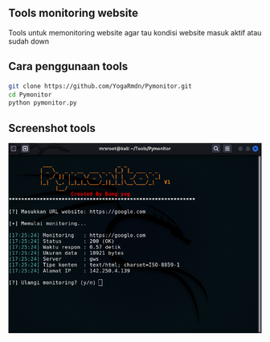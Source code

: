 ## Tools monitoring website
Tools untuk memonitoring website agar tau kondisi website masuk aktif atau sudah down

## Cara penggunaan tools
```bash
git clone https://github.com/YogaRmdn/Pymonitor.git
cd Pymonitor
python pymonitor.py
```

## Screenshot tools
![Pymonitor](ss.png)
